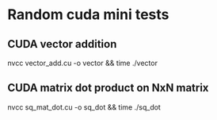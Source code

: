 # Random cuda mini tests

CUDA vector addition
--------------------
nvcc vector_add.cu -o vector && time ./vector


CUDA matrix dot product on NxN matrix
-------------------------------------
nvcc sq_mat_dot.cu -o sq_dot && time ./sq_dot

